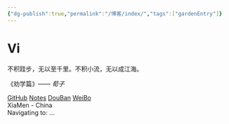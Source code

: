```yaml
---
{"dg-publish":true,"permalink":"/博客/index/","tags":["gardenEntry"]}
---
```



<!Doctype html>
<html lang="zh" class="no-js">
<head>
  <meta charset="utf-8">
  <meta http-equiv="X-UA-Compatible" content="IE=edge">
  <meta name="viewport" content="width=device-width, initial-scale=1">
  <title>Vi</title>
  <meta name="Description" content="Home Page of iissnan">
  <meta name="color-scheme" content="dark light">
  <script>(function(H){H.className=H.className.replace(/\bno-js\b/,'js')})(document.documentElement)</script>
  <link rel="stylesheet" type="text/css" href="assets/css/main.css"/>
</head>

<body>
  <div class="vi">
    <h1 class="animate-slide-in-down">Vi</h1>
    <div class="quote">
      <span class="quote-line quote-line-start animate-slide-in-left"></span>
      <span class="quote-icon quote-icon-start animate-slide-in-down">
        <i class="icon icon-quotes-left"></i>
      </span>
      <p class="quote-content animate-slide-in-down">不积跬步，无以至千里。不积小流，无以成江海。</p>
      <p class="quote-author animate-slide-in-down">《劝学篇》—— <em>荀子</em></p>
      <span class="quote-icon quote-icon-end animate-slide-in-up">
        <i class="icon icon-quotes-right"></i>
      </span>
      <span class="quote-line quote-line-end animate-slide-in-right"></span>
    </div>
    <div class="links">
      <a href="https://github.com/iissnan" class="animate-slide-in-down">GitHub</a>
      <a href="https://notes.iissnan.com" class="animate-slide-in-down">Notes</a>
      <a href="https://douban.com/people/iissnan" class="animate-slide-in-down">DouBan</a>
      <a href="https://weibo.com/iissnan" class="animate-slide-in-down">WeiBo</a>
    </div>
    <div class="location">
      <span class="location-icon animate-slide-in-up">
        <i class="icon icon-map-pin"></i>
      </span>
      <span class="location-text animate-slide-in-down">XiaMen - China</span>
    </div>
    <div class="relocating">
      Navigating to: <span class="relocate-location"></span>...
    </div>
  </div>

  <script src="assets/vendors/jquery-3.3.1.min.js"></script>
  <script>
    $(function () {
      var SLIDE_IN_DOWN = { opacity: 1, top: 0 };
      var SLIDE_IN_UP = { opacity: 1, bottom: 0 };
      var SLIDE_IN_LEFT = { left: 0 };
      var SLIDE_IN_RIGHT = { right: 0 };

      registerCheatCode();
      executeAnimations();

      function executeAnimations() {
        $.when()
          .then(animateTitle)
          .then(animateQuote)
          .then(animateLinks)
          .then(animateLocation);
      }

      function animateTitle() {
        return animate('h1', SLIDE_IN_DOWN);
      }

      function animateQuote() {
        return $.when(
          animate('.quote-line-start', SLIDE_IN_LEFT),
          animate('.quote-line-end',SLIDE_IN_RIGHT),
          animate('.quote-icon-start', SLIDE_IN_DOWN),
          animate('.quote-icon-end', SLIDE_IN_UP)
        )
          .then(function () {
            return animate('.quote-content', SLIDE_IN_DOWN);
          })
          .then(function () {
            return animate('.quote-author', SLIDE_IN_DOWN);
          });
      }

      function animateLinks() {
        var DELAY_STEP = 200;
        var elements = $('.links a');
        var concurrent = $.makeArray(elements)
          .map(function (element, index) {
            return animate(element, SLIDE_IN_DOWN, index * DELAY_STEP);
          });

        return $.when.apply($, concurrent);
      }

      function animateLocation() {
        return $.when(
          animate('.location-icon', SLIDE_IN_UP),
          animate('.location-text', SLIDE_IN_DOWN)
        );
      }

      function animate(selector, properties, delay, options) {
        delay = delay || 0;
        return $(selector).delay(delay)
          .animate(properties, options)
          .promise();
      }

      function registerCheatCode() {
        $(document.body).on('keydown', function (event) {
          var KEY_B = 66;

          if (event.which === KEY_B) {
            $('.relocate-location').text('Bookmark Page');
            $('.relocating').css('opacity', 1);

            window.setTimeout(function () {
              window.location.href = '/bookmarks.html';
            }, 1000);
          }
        });
      }
    });
  </script>
</body>
</html>